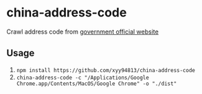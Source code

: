 # china-address-code

Crawl address code from [government official website](http://www.mca.gov.cn/article/sj/xzqh)

## Usage

1. `npm install https://github.com/xyy94813/china-address-code`
2. `china-address-code -c "/Applications/Google Chrome.app/Contents/MacOS/Google Chrome" -o "./dist"`
